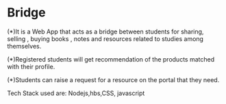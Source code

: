 # Bridge 


(*)It is a Web App that acts as a bridge between students for sharing, selling , buying books ,
notes and resources related to studies among themselves.

(*)Registered students will get recommendation of the products matched with their profile.

(*)Students can raise a request for a resource on the portal that they need.


Tech Stack used are:
Nodejs,hbs,CSS, javascript 




